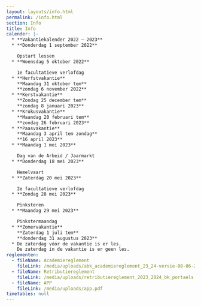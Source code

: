 ```yaml
---
layout: layouts/info.html
permalink: /info.html
section: Info
title: Info
calender: |-
  * **Vakantiekalender 2022 – 2023**
  * **Donderdag 1 september 2022**

    Opstart lessen
  * **Woensdag 5 oktober 2022**

    1e facultatieve verlofdag
  * **Herfstvakantie**
    **Maandag 31 oktober tem**
    **zondag 6 november 2022**
  * **Kerstvakantie**
    **Zondag 25 december tem**
    **zondag 8 januari 2023**
  * **Krokusvakantie**
    **Maandag 20 februari tem**
    **zondag 26 februari 2023**
  * **Paasvakantie**
    **Maandag 3 april tem zondag**
    **16 april 2023**
  * **Maandag 1 mei 2023**

    Dag van de Arbeid / Jaarmarkt
  * **Donderdag 18 mei 2023**

    Hemelvaart
  * **Zaterdag 20 mei 2023**

    2e facultatieve verlofdag
  * **Zondag 28 mei 2023**

    Pinksteren
  * **Maandag 29 mei 2023**

    Pinkstermaandag
  * **Zomervakantie**
    **Zaterdag 1 juli tem**
    **donderdag 31 augustus 2023**
  * De zaterdag vóór de vakantie is er les.
    De zaterdag in de vakantie is er geen les.
reglementen:
  - fileName: Academiereglement
    fileLink: /media/uploads/abk_academiereglement_23_24-versie-08-06-2023.pdf
  - fileName: Retributiereglement
    fileLink: /media/uploads/retributiereglement_2023_2024_bk_portaels.pdf
  - fileName: APP
    fileLink: /media/uploads/app.pdf
timetables: null
---
```

